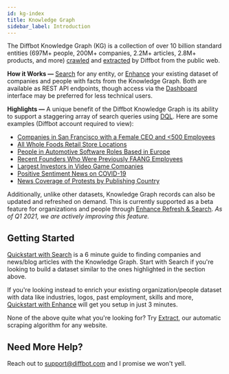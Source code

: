 ```yaml
---
id: kg-index
title: Knowledge Graph
sidebar_label: Introduction
---
```


The Diffbot Knowledge Graph (KG) is a collection of over 10 billion standard entities (697M+ people, 200M+ companies, 2.2M+ articles, 2.8M+ products, and more) [crawled](cb-intro-cb.md) and [extracted](TBD) by Diffbot from the public web. 

**How it Works —** [Search](TBD) for any entity, or [Enhance](TBD) your existing dataset of companies and people with facts from the Knowledge Graph. Both are available as REST API endpoints, though access via the [Dashboard](TBD) interface may be preferred for less technical users.

**Highlights —** A unique benefit of the Diffbot Knowledge Graph is its ability to support a staggering array of search queries using [DQL](). Here are some examples (Diffbot account required to view):

- [Companies in San Francisco with a Female CEO and <500 Employees]()
- [All Whole Foods Retail Store Locations]()
- [People in Automotive Software Roles Based in Europe]()
- [Recent Founders Who Were Previously FAANG Employees]()
- [Largest Investors in Video Game Companies]()
- [Positive Sentiment News on COVID-19]()
- [News Coverage of Protests by Publishing Country]()

Additionally, unlike other datasets, Knowledge Graph records can also be updated and refreshed on demand. This is currently supported as a beta feature for organizations and people through [Enhance Refresh & Search](TBD). *As of Q1 2021, we are actively improving this feature.*


## Getting Started

[Quickstart with Search]() is a 6 minute guide to finding companies and news/blog articles with the Knowledge Graph. Start with Search if you're looking to build a dataset similar to the ones highlighted in the section above.

If you're looking instead to enrich your existing organization/people dataset with data like industries, logos, past employment, skills and more, [Quickstart with Enhance]() will get you setup in just 3 minutes.

None of the above quite what you're looking for? Try [Extract](), our automatic scraping algorithm for any website. 


## Need More Help?

Reach out to support@diffbot.com and I promise we won't yell. 

